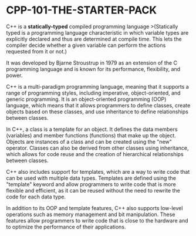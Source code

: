 # CPP-101-THE-STARTER-PACK

C++ is a **statically-typed** compiled programming language >(Statically typed is a programming language characteristic in which variable types are explicitly declared and thus are determined at compile time. This lets the compiler decide whether a given variable can perform the actions requested from it or not.)

It was developed by Bjarne Stroustrup in 1979 as an extension of the C programming language and is known for its performance, flexibility, and power.

C++ is a multi-paradigm programming language, meaning that it supports a range of programming styles, including imperative, object-oriented, and generic programming. It is an object-oriented programming (OOP) language, which means that it allows programmers to define classes, create objects based on these classes, and use inheritance to define relationships between classes.

In C++, a class is a template for an object. It defines the data members (variables) and member functions (functions) that make up the object. Objects are instances of a class and can be created using the "new" operator. Classes can also be derived from other classes using inheritance, which allows for code reuse and the creation of hierarchical relationships between classes.

C++ also includes support for templates, which are a way to write code that can be used with multiple data types. Templates are defined using the "template" keyword and allow programmers to write code that is more flexible and efficient, as it can be reused without the need to rewrite the code for each data type.

In addition to its OOP and template features, C++ also supports low-level operations such as memory management and bit manipulation. These features allow programmers to write code that is close to the hardware and to optimize the performance of their applications.

